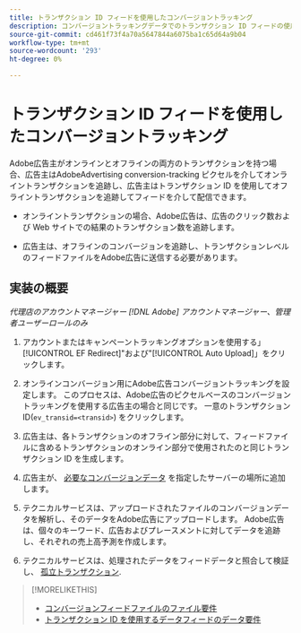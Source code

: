 ```yaml
---
title: トランザクション ID フィードを使用したコンバージョントラッキング
description: コンバージョントラッキングデータでのトランザクション ID フィードの使用について説明します。
source-git-commit: cd461f73f4a70a5647844a6075ba1c65d64a9b04
workflow-type: tm+mt
source-wordcount: '293'
ht-degree: 0%

---
```


# トランザクション ID フィードを使用したコンバージョントラッキング

Adobe広告主がオンラインとオフラインの両方のトランザクションを持つ場合、広告主はAdobeAdvertising conversion-tracking ピクセルを介してオンライントランザクションを追跡し、広告主はトランザクション ID を使用してオフライントランザクションを追跡してフィードを介して配信できます。

* オンライントランザクションの場合、Adobe広告は、広告のクリック数および Web サイトでの結果のトランザクション数を追跡します。

* 広告主は、オフラインのコンバージョンを追跡し、トランザクションレベルのフィードファイルをAdobe広告に送信する必要があります。

## 実装の概要

*代理店のアカウントマネージャー [!DNL Adobe] アカウントマネージャー、管理者ユーザーロールのみ*

1. アカウントまたはキャンペーントラッキングオプションを使用する」[!UICONTROL EF Redirect]&quot;および&quot;[!UICONTROL Auto Upload]」をクリックします。

1. オンラインコンバージョン用にAdobe広告コンバージョントラッキングを設定します。 このプロセスは、Adobe広告のピクセルベースのコンバージョントラッキングを使用する広告主の場合と同じです。 一意のトランザクション ID(`ev_transid=<transid>`) をクリックします。

1. 広告主は、各トランザクションのオフライン部分に対して、フィードファイルに含めるトランザクションのオンライン部分で使用されたのと同じトランザクション ID を生成します。

1. 広告主が、 [必要なコンバージョンデータ](/help/search-social-commerce/tracking/feed-transaction-id-data-requirements.md) を指定したサーバーの場所に追加します。

1. テクニカルサービスは、アップロードされたファイルのコンバージョンデータを解析し、そのデータをAdobe広告にアップロードします。 Adobe広告は、個々のキーワード、広告およびプレースメントに対してデータを追跡し、それぞれの売上高予測を作成します。

1. テクニカルサービスは、処理されたデータをフィードデータと照合して検証し、 [孤立トランザクション](/help/search-social-commerce/glossary.md#o-p).

>[!MORELIKETHIS]
>
>* [コンバージョンフィードファイルのファイル要件](feed-file-requirements.md)
>* [トランザクション ID を使用するデータフィードのデータ要件](/help/search-social-commerce/tracking/feed-transaction-id-data-requirements.md)

